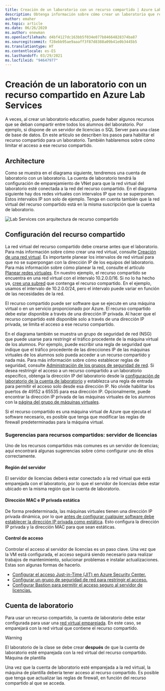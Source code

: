 ```yaml
---
title: Creación de un laboratorio con un recurso compartido | Azure Lab Services
description: Obtenga información sobre cómo crear un laboratorio que requiera un recurso compartido entre los alumnos.
author: emaher
ms.topic: article
ms.date: 06/26/2020
ms.author: enewman
ms.openlocfilehash: d4bf4127dc163bb5f034e077b84664828374ba87
ms.sourcegitcommit: f28ebb95ae9aaaff3f87d8388a09b41e0b3445b5
ms.translationtype: HT
ms.contentlocale: es-ES
ms.lasthandoff: 03/29/2021
ms.locfileid: "94647977"
---
```

# <a name="how-to-create-a-lab-with-a-shared-resource-in-azure-lab-services"></a>Creación de un laboratorio con un recurso compartido en Azure Lab Services

A veces, al crear un laboratorio educativo, puede haber algunos recursos que se deban compartir entre todos los alumnos del laboratorio.  Por ejemplo, si dispone de un servidor de licencias o SQL Server para una clase de base de datos.  En este artículo se describen los pasos para habilitar el recurso compartido para un laboratorio.  También hablaremos sobre cómo limitar el acceso a ese recurso compartido.

## <a name="architecture"></a>Architecture

Como se muestra en el diagrama siguiente, tendremos una cuenta de laboratorio con un laboratorio.  La cuenta de laboratorio tendrá la configuración de emparejamiento de VNet para que la red virtual del laboratorio esté conectada a la red del recurso compartido.  En el diagrama siguiente hay dos redes virtuales con intervalos IP que no se superponen.  Estos intervalos IP son solo de ejemplo.  Tenga en cuenta también que la red virtual del recurso compartido está en la misma suscripción que la cuenta de laboratorio.

![Lab Services con arquitectura de recurso compartido](./media/how-to-create-a-lab-with-shared-resource/shared-resource-architecture.png)

## <a name="setup-shared-resource"></a>Configuración del recurso compartido

La red virtual del recurso compartido debe crearse antes que el laboratorio.  Para más información sobre cómo crear una red virtual, consulte [Creación de una red virtual](../virtual-network/quick-create-portal.md).  Es importante planear los intervalos de red virtual para que no se superpongan con la dirección IP de los equipos del laboratorio.  Para más información sobre cómo planear la red, consulte el artículo [Planear redes virtuales](../virtual-network/virtual-network-vnet-plan-design-arm.md). En nuestro ejemplo, el recurso compartido se encuentra en una red virtual con el intervalo 10.2.0.0/16.  Si no lo ha hecho ya, [cree una subred](../virtual-network/virtual-network-manage-subnet.md#add-a-subnet) que contenga el recurso compartido.  En el ejemplo, usamos el intervalo de 10.2.0.0/24, pero el intervalo puede variar en función de las necesidades de la red.

El recurso compartido puede ser software que se ejecute en una máquina virtual o en un servicio proporcionado por Azure. El recurso compartido debe estar disponible a través de una dirección IP privada.  Al hacer que el recurso compartido esté disponible solo a través de una dirección IP privada, se limita el acceso a ese recurso compartido.

En el diagrama también se muestra un grupo de seguridad de red (NSG) que puede usarse para restringir el tráfico procedente de la máquina virtual de los alumnos.  Por ejemplo, puede escribir una regla de seguridad que indique que el tráfico procedente de las direcciones IP de las máquinas virtuales de los alumnos solo pueda acceder a un recurso compartido y nada más.  Para más información sobre cómo establecer reglas de seguridad, consulte [Administración de los grupos de seguridad de red](../virtual-network/manage-network-security-group.md#work-with-security-rules). Si desea restringir el acceso a un recurso compartido a un laboratorio específico, obtenga la dirección IP del laboratorio desde la [configuración de laboratorio de la cuenta de laboratorio](manage-labs.md#view-labs-in-a-lab-account) y establezca una regla de entrada para permitir el acceso solo desde esa dirección IP.  No olvide habilitar los puertos de 49152 a 65535 para esa dirección IP.  Opcionalmente, puede encontrar la dirección IP privada de las máquinas virtuales de los alumnos con la [página del grupo de máquinas virtuales](how-to-set-virtual-machine-passwords.md).

Si el recurso compartido es una máquina virtual de Azure que ejecuta el software necesario, es posible que tenga que modificar las reglas de firewall predeterminadas para la máquina virtual.

### <a name="tips-for-shared-resources---license-server"></a>Sugerencias para recursos compartidos: servidor de licencias
Uno de los recursos compartidos más comunes es un servidor de licencias; aquí encontrará algunas sugerencias sobre cómo configurar uno de ellos correctamente.
#### <a name="server-region"></a>Región del servidor
El servidor de licencias deberá estar conectado a la red virtual que está emparejada con el laboratorio, por lo que el servidor de licencias debe estar ubicado en la misma región que la cuenta de laboratorio.

#### <a name="static-private-ip-and-mac-address"></a>Dirección MAC e IP privada estática
De forma predeterminada, las máquinas virtuales tienen una dirección IP privada dinámica, por lo que [antes de configurar cualquier software debe establecer la dirección IP privada como estática](../virtual-network/virtual-networks-static-private-ip-arm-pportal.md). Esto configura la dirección IP privada y la dirección MAC para que sean estáticas.  

#### <a name="control-access"></a>Control de acceso
Controlar el acceso al servidor de licencias es un paso clave.  Una vez que la VM está configurada, el acceso seguirá siendo necesario para realizar trabajos de mantenimiento, solucionar problemas e instalar actualizaciones.  Estas son algunas formas de hacerlo.
- [Configurar el acceso Just-in-Time (JIT) en Azure Security Center.](../security-center/security-center-just-in-time.md?tabs=jit-config-asc%252cjit-request-asc)
- [Configurar un grupo de seguridad de red para restringir el acceso.](../virtual-network/network-security-groups-overview.md)
- [Configurar Bastion para permitir el acceso seguro al servidor de licencias.](https://azure.microsoft.com/services/azure-bastion/)

## <a name="lab-account"></a>Cuenta de laboratorio

Para usar un recurso compartido, la cuenta de laboratorio debe estar configurada para usar una [red virtual emparejada](how-to-connect-peer-virtual-network.md).  En este caso, se emparejará con la red virtual que contiene el recurso compartido.

>[!WARNING]
>El laboratorio de la clase se debe crear **después** de que la cuenta de laboratorio esté emparejada con la red virtual del recurso compartido.  
Máquina de plantilla

Una vez que la cuenta de laboratorio esté emparejada a la red virtual, la máquina de plantilla debería tener acceso al recurso compartido.  Es posible que tenga que actualizar las reglas de firewall, en función del recurso compartido al que se acceda.